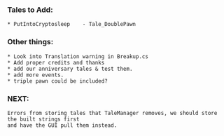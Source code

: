 
### Tales to Add:

    * PutIntoCryptosleep    - Tale_DoublePawn

### Other things:

    * Look into Translation warning in Breakup.cs
    * Add proper credits and thanks
    * add our anniversary tales & test them.
    * add more events.
    * triple pawn could be included?

### NEXT:

    Errors from storing tales that TaleManager removes, we should store the built strings first
    and have the GUI pull them instead.